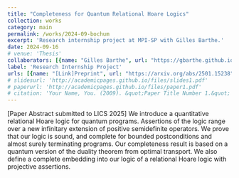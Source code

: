 ```yaml
---
title: "Completeness for Quantum Relational Hoare Logics"
collection: works
category: main
permalink: /works/2024-09-bochum
excerpt: 'Research internship project at MPI-SP with Gilles Barthe.'
date: 2024-09-16
# venue: 'Thesis'
collaborators: [{name: "Gilles Barthe", url: "https://gbarthe.github.io"}, {name: "Minbo Gao", url: "https://scholar.google.com/citations?user=b8i9J_QAAAAJ&hl=en"}, {name: "Li Zhou", url: "https://scholar.google.com/citations?user=oEZ7iPkAAAAJ&hl=en"}]
label: 'Research Internship Project'
urls: [{name: "[Link]Preprint", url: "https://arxiv.org/abs/2501.15238"}]
# slidesurl: 'http://academicpages.github.io/files/slides1.pdf'
# paperurl: 'http://academicpages.github.io/files/paper1.pdf'
# citation: 'Your Name, You. (2009). &quot;Paper Title Number 1.&quot; <i>Journal 1</i>. 1(1).'
---
```


[Paper Abstract submitted to LICS 2025] We introduce a quantitative relational Hoare logic for quantum programs. Assertions of the logic range over a new infinitary extension of positive semidefinite operators. We prove that our logic is sound, and complete for bounded postconditions and almost surely terminating programs. Our completeness result is based on a quantum version of the duality theorem from optimal transport. We also define a complete embedding into our logic of a relational Hoare logic with projective assertions.

